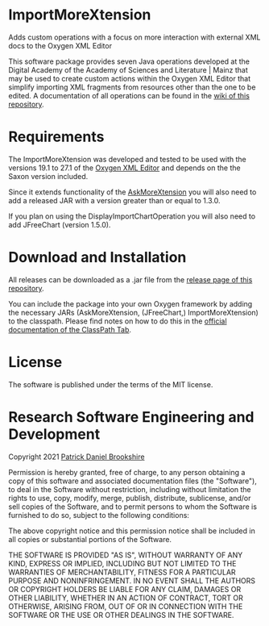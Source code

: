 # ImportMoreXtension
Adds custom operations with a focus on more interaction with external XML docs to the Oxygen XML Editor

This software package provides seven Java operations developed at the Digital Academy of the Academy of Sciences and Literature | Mainz that may be used to create custom actions within the Oxygen XML Editor that simplify importing XML fragments from resources other than the one to be edited. A documentation of all operations can be found in the [wiki of this repository](https://github.com/digicademy/ImportMoreXtension/wiki).


# Requirements
The ImportMoreXtension was developed and tested to be used with the versions 19.1 to 27.1 of the [Oxygen XML Editor](https://www.oxygenxml.com/) and depends on the the Saxon version included.

Since it extends functionality of the [AskMoreXtension](https://github.com/digicademy/AskMoreXtension) you will also need to add a released JAR with a version greater than or equal to 1.3.0.

If you plan on using the DisplayImportChartOperation you will also need to add JFreeChart (version 1.5.0).


# Download and Installation
All releases can be downloaded as a .jar file from the [release page of this repository](https://github.com/digicademy/ImportMoreXtension/releases).

You can include the package into your own Oxygen framework by adding the necessary JARs (AskMoreXtension, (JFreeChart,) ImportMoreXtension) to the classpath. Please find notes on how to do this in the [official documentation of the ClassPath Tab](https://www.oxygenxml.com/doc/versions/27.1/ug-editor/topics/document-type-classpath-tab.html).


# License
The software is published under the terms of the MIT license.


# Research Software Engineering and Development

Copyright 2021 <a href="https://orcid.org/0000-0002-5843-7577">Patrick Daniel Brookshire</a>

Permission is hereby granted, free of charge, to any person obtaining a copy of this software and associated documentation files (the "Software"), to deal in the Software without restriction, including without limitation the rights to use, copy, modify, merge, publish, distribute, sublicense, and/or sell copies of the Software, and to permit persons to whom the Software is furnished to do so, subject to the following conditions:

The above copyright notice and this permission notice shall be included in all copies or substantial portions of the Software.

THE SOFTWARE IS PROVIDED "AS IS", WITHOUT WARRANTY OF ANY KIND, EXPRESS OR IMPLIED, INCLUDING BUT NOT LIMITED TO THE WARRANTIES OF MERCHANTABILITY, FITNESS FOR A PARTICULAR PURPOSE AND NONINFRINGEMENT. IN NO EVENT SHALL THE AUTHORS OR COPYRIGHT HOLDERS BE LIABLE FOR ANY CLAIM, DAMAGES OR OTHER LIABILITY, WHETHER IN AN ACTION OF CONTRACT, TORT OR OTHERWISE, ARISING FROM, OUT OF OR IN CONNECTION WITH THE SOFTWARE OR THE USE OR OTHER DEALINGS IN THE SOFTWARE.
